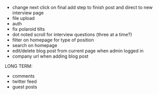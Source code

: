 * change next click on final add step to finish post and direct to new interview page
* file upload
* auth
* fix polaroid tilts
* dot noted scroll for interview questions (three at a time?)
* filter on homepage for type of position
* search on homepage
* edit/delete blog post from current page when admin logged in
* company url when adding blog post

LONG TERM:
* comments
* twitter feed
* guest posts
